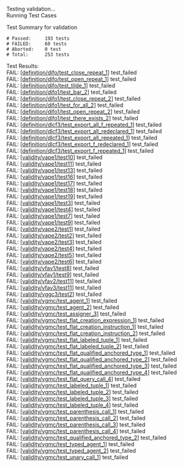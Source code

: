 
Testing validation...</br>
Running Test Cases

Test Summary for validation

    # Passed:     193 tests
    # FAILED:     60 tests
    # Aborted:    0 test
    # Total:      253 tests

Test Results:</br>
FAIL:  \[[definition/difo/test\_close\_repeat\_1](definition/difo/test\_close\_repeat\_1)\] test\_failed</br>
FAIL:  \[[definition/difo/test\_open\_repeat\_1](definition/difo/test\_open\_repeat\_1)\] test\_failed</br>
FAIL:  \[[definition/difo/test\_tilde\_1](definition/difo/test\_tilde\_1)\] test\_failed</br>
FAIL:  \[[definition/difo1/test\_bar\_2](definition/difo1/test\_bar\_2)\] test\_failed</br>
FAIL:  \[[definition/difo1/test\_close\_repeat\_2](definition/difo1/test\_close\_repeat\_2)\] test\_failed</br>
FAIL:  \[[definition/difo1/test\_for\_all\_2](definition/difo1/test\_for\_all\_2)\] test\_failed</br>
FAIL:  \[[definition/difo1/test\_open\_repeat\_2](definition/difo1/test\_open\_repeat\_2)\] test\_failed</br>
FAIL:  \[[definition/difo1/test\_there\_exists\_2](definition/difo1/test\_there\_exists\_2)\] test\_failed</br>
FAIL:  \[[definition/dlcf3/test\_export\_all\_f\_repeated\_1](definition/dlcf3/test\_export\_all\_f\_repeated\_1)\] test\_failed</br>
FAIL:  \[[definition/dlcf3/test\_export\_all\_redeclared\_1](definition/dlcf3/test\_export\_all\_redeclared\_1)\] test\_failed</br>
FAIL:  \[[definition/dlcf3/test\_export\_all\_repeated\_1](definition/dlcf3/test\_export\_all\_repeated\_1)\] test\_failed</br>
FAIL:  \[[definition/dlcf3/test\_export\_f\_redeclared\_1](definition/dlcf3/test\_export\_f\_redeclared\_1)\] test\_failed</br>
FAIL:  \[[definition/dlcf3/test\_export\_f\_repeated\_1](definition/dlcf3/test\_export\_f\_repeated\_1)\] test\_failed</br>
FAIL:  \[[validity/vape1/test10](validity/vape1/test10)\] test\_failed</br>
FAIL:  \[[validity/vape1/test11](validity/vape1/test11)\] test\_failed</br>
FAIL:  \[[validity/vape1/test13](validity/vape1/test13)\] test\_failed</br>
FAIL:  \[[validity/vape1/test16](validity/vape1/test16)\] test\_failed</br>
FAIL:  \[[validity/vape1/test17](validity/vape1/test17)\] test\_failed</br>
FAIL:  \[[validity/vape1/test18](validity/vape1/test18)\] test\_failed</br>
FAIL:  \[[validity/vape1/test19](validity/vape1/test19)\] test\_failed</br>
FAIL:  \[[validity/vape1/test3](validity/vape1/test3)\] test\_failed</br>
FAIL:  \[[validity/vape1/test4](validity/vape1/test4)\] test\_failed</br>
FAIL:  \[[validity/vape1/test7](validity/vape1/test7)\] test\_failed</br>
FAIL:  \[[validity/vape1/test9](validity/vape1/test9)\] test\_failed</br>
FAIL:  \[[validity/vape2/test1](validity/vape2/test1)\] test\_failed</br>
FAIL:  \[[validity/vape2/test2](validity/vape2/test2)\] test\_failed</br>
FAIL:  \[[validity/vape2/test3](validity/vape2/test3)\] test\_failed</br>
FAIL:  \[[validity/vape2/test4](validity/vape2/test4)\] test\_failed</br>
FAIL:  \[[validity/vape2/test5](validity/vape2/test5)\] test\_failed</br>
FAIL:  \[[validity/vape2/test6](validity/vape2/test6)\] test\_failed</br>
FAIL:  \[[validity/vfav1/test8](validity/vfav1/test8)\] test\_failed</br>
FAIL:  \[[validity/vfav1/test9](validity/vfav1/test9)\] test\_failed</br>
FAIL:  \[[validity/vfav2/test11](validity/vfav2/test11)\] test\_failed</br>
FAIL:  \[[validity/vfav3/test11](validity/vfav3/test11)\] test\_failed</br>
FAIL:  \[[validity/vggc3/test2](validity/vggc3/test2)\] test\_failed</br>
FAIL:  \[[validity/vgmc/test\_agent\_1](validity/vgmc/test\_agent\_1)\] test\_failed</br>
FAIL:  \[[validity/vgmc/test\_agent\_2](validity/vgmc/test\_agent\_2)\] test\_failed</br>
FAIL:  \[[validity/vgmc/test\_assigner\_3](validity/vgmc/test\_assigner\_3)\] test\_failed</br>
FAIL:  \[[validity/vgmc/test\_flat\_creation\_expression\_1](validity/vgmc/test\_flat\_creation\_expression\_1)\] test\_failed</br>
FAIL:  \[[validity/vgmc/test\_flat\_creation\_instruction\_1](validity/vgmc/test\_flat\_creation\_instruction\_1)\] test\_failed</br>
FAIL:  \[[validity/vgmc/test\_flat\_creation\_instruction\_2](validity/vgmc/test\_flat\_creation\_instruction\_2)\] test\_failed</br>
FAIL:  \[[validity/vgmc/test\_flat\_labeled\_tuple\_1](validity/vgmc/test\_flat\_labeled\_tuple\_1)\] test\_failed</br>
FAIL:  \[[validity/vgmc/test\_flat\_labeled\_tuple\_2](validity/vgmc/test\_flat\_labeled\_tuple\_2)\] test\_failed</br>
FAIL:  \[[validity/vgmc/test\_flat\_qualified\_anchored\_type\_1](validity/vgmc/test\_flat\_qualified\_anchored\_type\_1)\] test\_failed</br>
FAIL:  \[[validity/vgmc/test\_flat\_qualified\_anchored\_type\_2](validity/vgmc/test\_flat\_qualified\_anchored\_type\_2)\] test\_failed</br>
FAIL:  \[[validity/vgmc/test\_flat\_qualified\_anchored\_type\_3](validity/vgmc/test\_flat\_qualified\_anchored\_type\_3)\] test\_failed</br>
FAIL:  \[[validity/vgmc/test\_flat\_qualified\_anchored\_type\_4](validity/vgmc/test\_flat\_qualified\_anchored\_type\_4)\] test\_failed</br>
FAIL:  \[[validity/vgmc/test\_flat\_query\_call\_4](validity/vgmc/test\_flat\_query\_call\_4)\] test\_failed</br>
FAIL:  \[[validity/vgmc/test\_labeled\_tuple\_1](validity/vgmc/test\_labeled\_tuple\_1)\] test\_failed</br>
FAIL:  \[[validity/vgmc/test\_labeled\_tuple\_2](validity/vgmc/test\_labeled\_tuple\_2)\] test\_failed</br>
FAIL:  \[[validity/vgmc/test\_labeled\_tuple\_3](validity/vgmc/test\_labeled\_tuple\_3)\] test\_failed</br>
FAIL:  \[[validity/vgmc/test\_labeled\_tuple\_4](validity/vgmc/test\_labeled\_tuple\_4)\] test\_failed</br>
FAIL:  \[[validity/vgmc/test\_parenthesis\_call\_1](validity/vgmc/test\_parenthesis\_call\_1)\] test\_failed</br>
FAIL:  \[[validity/vgmc/test\_parenthesis\_call\_2](validity/vgmc/test\_parenthesis\_call\_2)\] test\_failed</br>
FAIL:  \[[validity/vgmc/test\_parenthesis\_call\_3](validity/vgmc/test\_parenthesis\_call\_3)\] test\_failed</br>
FAIL:  \[[validity/vgmc/test\_parenthesis\_call\_4](validity/vgmc/test\_parenthesis\_call\_4)\] test\_failed</br>
FAIL:  \[[validity/vgmc/test\_qualified\_anchored\_type\_2](validity/vgmc/test\_qualified\_anchored\_type\_2)\] test\_failed</br>
FAIL:  \[[validity/vgmc/test\_typed\_agent\_1](validity/vgmc/test\_typed\_agent\_1)\] test\_failed</br>
FAIL:  \[[validity/vgmc/test\_typed\_agent\_2](validity/vgmc/test\_typed\_agent\_2)\] test\_failed</br>
FAIL:  \[[validity/vgmc/test\_unary\_call\_1](validity/vgmc/test\_unary\_call\_1)\] test\_failed

